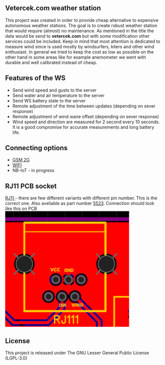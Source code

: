 ## Vetercek.com weather station
This project was created in order to provide cheap alternative to expensive autonomous weather stations. The goal is to create robust weather station that would require (almost) no maintenance. As mentioned in the title the data would be send to **vetercek.com** but with some modification other services could be included. Keep in mind that most attention is dedicated to measure wind since is used mostly by windsurfers, kiters and other wind enthusiast. In general we tried to keep the cost as low as possible on the other hand in some areas like for example anemometer we went with durable and well calibrated instead of cheap.

## Features of the WS
+ Send wind speed and gusts to the server
+ Send water and air temperature to the server
+ Send WS battery state to the server
+ Remote adjustment of the time between updates (depending on sever response)
+ Remote adjustment of wind wane offset (depending on sever response)
+ Wind speed and direction are measured for 2 second every 10 seconds. It is a good compromise for accurate measurements and long battery life.


## Connecting options
+ [GSM 2G](vetercek_2G)
+ [WIFI](vetercek_wifi)
+ NB-IoT - in progress

## RJ11 PCB socket
[RJ11 ](https://www.ebay.com/itm/10pcs-set-RJ11-RJ12-6P6C-Computer-Internet-Network-PCB-Jack-Socket-ATAU/272983583460?ssPageName=STRK%3AMEBIDX%3AIT&_trksid=p2057872.m2749.l2649) - there are few different variants with different pin number. This is the correct one.
Also aveliable as part number [5523](http://en.glgnet.biz/productsdetail/productId=97.html). Connection should look like this on PCB  
![RJ11](vetercek_2G/img/rj11.png)  

## License
This project is released under
The GNU Lesser General Public License (LGPL-3.0)
